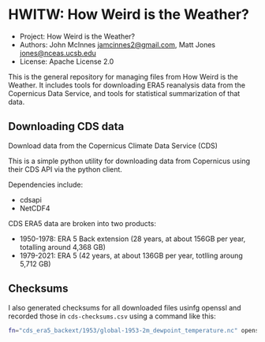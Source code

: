# HWITW: How Weird is the Weather?

- Project: How Weird is the Weather?
- Authors: John McInnes <jamcinnes2@gmail.com>, Matt Jones <jones@nceas.ucsb.edu>
- License: Apache License 2.0

This is the general repository for managing files from How Weird is the Weather. It includes tools for downloading ERA5 reanalysis data from the Copernicus Data Service, and tools for statistical summarization of that data.

## Downloading CDS data

Download data from the Copernicus Climate Data Service (CDS)

This is a simple python utility for downloading data from Copernicus using their CDS API via the python client.

Dependencies include:

- cdsapi
- NetCDF4

CDS ERA5 data are broken into two products:

- 1950-1978: ERA 5 Back extension (28 years, at about 156GB per year, totalling around 4,368 GB)
- 1979-2021: ERA 5 (42 years, at about 136GB per year, totlling aroung 5,712 GB)

## Checksums

I also generated checksums for all downloaded files usinfg openssl and recorded those in `cds-checksums.csv` using a command like this:

```sh
fn="cds_era5_backext/1953/global-1953-2m_dewpoint_temperature.nc" openssl dgst -sha256 $fn | awk -F'[()=]' '{print $2 ",",  $1 "," $4}' >> cds-checksums.csv
```
